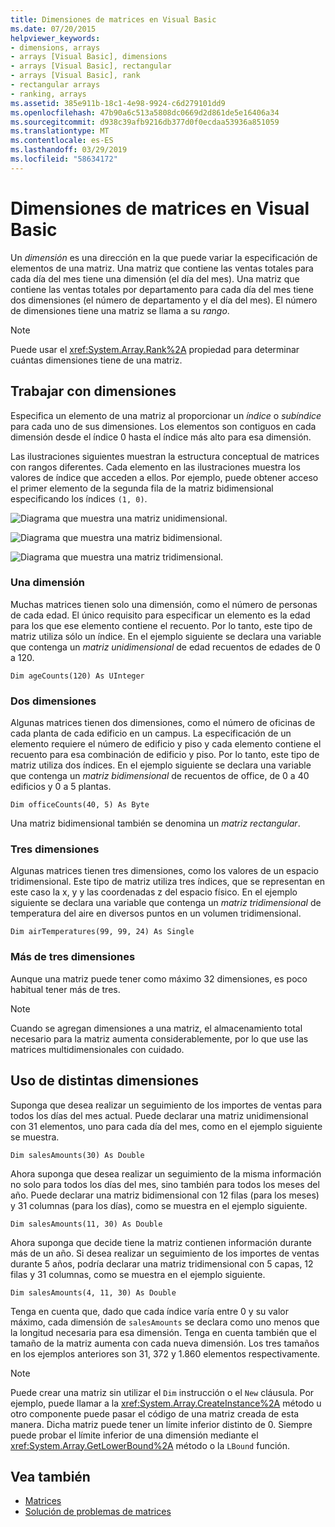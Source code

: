 ```yaml
---
title: Dimensiones de matrices en Visual Basic
ms.date: 07/20/2015
helpviewer_keywords:
- dimensions, arrays
- arrays [Visual Basic], dimensions
- arrays [Visual Basic], rectangular
- arrays [Visual Basic], rank
- rectangular arrays
- ranking, arrays
ms.assetid: 385e911b-18c1-4e98-9924-c6d279101dd9
ms.openlocfilehash: 47b90a6c513a5808dc0669d2d861de5e16406a34
ms.sourcegitcommit: d938c39afb9216db377d0f0ecdaa53936a851059
ms.translationtype: MT
ms.contentlocale: es-ES
ms.lasthandoff: 03/29/2019
ms.locfileid: "58634172"
---
```

# <a name="array-dimensions-in-visual-basic"></a>Dimensiones de matrices en Visual Basic
Un *dimensión* es una dirección en la que puede variar la especificación de elementos de una matriz. Una matriz que contiene las ventas totales para cada día del mes tiene una dimensión (el día del mes). Una matriz que contiene las ventas totales por departamento para cada día del mes tiene dos dimensiones (el número de departamento y el día del mes). El número de dimensiones tiene una matriz se llama a su *rango*.  
  
> [!NOTE]
>  Puede usar el <xref:System.Array.Rank%2A> propiedad para determinar cuántas dimensiones tiene de una matriz.  
  
## <a name="working-with-dimensions"></a>Trabajar con dimensiones  
 Especifica un elemento de una matriz al proporcionar un *índice* o *subíndice* para cada uno de sus dimensiones. Los elementos son contiguos en cada dimensión desde el índice 0 hasta el índice más alto para esa dimensión.  
  
 Las ilustraciones siguientes muestran la estructura conceptual de matrices con rangos diferentes. Cada elemento en las ilustraciones muestra los valores de índice que acceden a ellos. Por ejemplo, puede obtener acceso el primer elemento de la segunda fila de la matriz bidimensional especificando los índices `(1, 0)`.  
  
 ![Diagrama que muestra una matriz unidimensional.](./media/array-dimensions/one-dimensional-array.gif)  
  
 ![Diagrama que muestra una matriz bidimensional.](./media/array-dimensions/two-dimensional-array.gif)  
  
 ![Diagrama que muestra una matriz tridimensional.](./media/array-dimensions/three-dimensional-array.gif)  
  
### <a name="one-dimension"></a>Una dimensión  
 Muchas matrices tienen solo una dimensión, como el número de personas de cada edad. El único requisito para especificar un elemento es la edad para los que ese elemento contiene el recuento. Por lo tanto, este tipo de matriz utiliza sólo un índice. En el ejemplo siguiente se declara una variable que contenga un *matriz unidimensional* de edad recuentos de edades de 0 a 120.  
  
```  
Dim ageCounts(120) As UInteger  
```  
  
### <a name="two-dimensions"></a>Dos dimensiones  
 Algunas matrices tienen dos dimensiones, como el número de oficinas de cada planta de cada edificio en un campus. La especificación de un elemento requiere el número de edificio y piso y cada elemento contiene el recuento para esa combinación de edificio y piso. Por lo tanto, este tipo de matriz utiliza dos índices. En el ejemplo siguiente se declara una variable que contenga un *matriz bidimensional* de recuentos de office, de 0 a 40 edificios y 0 a 5 plantas.  
  
```  
Dim officeCounts(40, 5) As Byte  
```  
  
 Una matriz bidimensional también se denomina un *matriz rectangular*.  
  
### <a name="three-dimensions"></a>Tres dimensiones  
 Algunas matrices tienen tres dimensiones, como los valores de un espacio tridimensional. Este tipo de matriz utiliza tres índices, que se representan en este caso la x, y y las coordenadas z del espacio físico. En el ejemplo siguiente se declara una variable que contenga un *matriz tridimensional* de temperatura del aire en diversos puntos en un volumen tridimensional.  
  
```  
Dim airTemperatures(99, 99, 24) As Single  
```  
  
### <a name="more-than-three-dimensions"></a>Más de tres dimensiones  
 Aunque una matriz puede tener como máximo 32 dimensiones, es poco habitual tener más de tres.  
  
> [!NOTE]
>  Cuando se agregan dimensiones a una matriz, el almacenamiento total necesario para la matriz aumenta considerablemente, por lo que use las matrices multidimensionales con cuidado.  
  
## <a name="using-different-dimensions"></a>Uso de distintas dimensiones  
 Suponga que desea realizar un seguimiento de los importes de ventas para todos los días del mes actual. Puede declarar una matriz unidimensional con 31 elementos, uno para cada día del mes, como en el ejemplo siguiente se muestra.  
  
```  
Dim salesAmounts(30) As Double  
```  
  
 Ahora suponga que desea realizar un seguimiento de la misma información no solo para todos los días del mes, sino también para todos los meses del año. Puede declarar una matriz bidimensional con 12 filas (para los meses) y 31 columnas (para los días), como se muestra en el ejemplo siguiente.  
  
```  
Dim salesAmounts(11, 30) As Double  
```  
  
 Ahora suponga que decide tiene la matriz contienen información durante más de un año. Si desea realizar un seguimiento de los importes de ventas durante 5 años, podría declarar una matriz tridimensional con 5 capas, 12 filas y 31 columnas, como se muestra en el ejemplo siguiente.  
  
```  
Dim salesAmounts(4, 11, 30) As Double  
```  
  
 Tenga en cuenta que, dado que cada índice varía entre 0 y su valor máximo, cada dimensión de `salesAmounts` se declara como uno menos que la longitud necesaria para esa dimensión. Tenga en cuenta también que el tamaño de la matriz aumenta con cada nueva dimensión. Los tres tamaños en los ejemplos anteriores son 31, 372 y 1.860 elementos respectivamente.  
  
> [!NOTE]
>  Puede crear una matriz sin utilizar el `Dim` instrucción o el `New` cláusula. Por ejemplo, puede llamar a la <xref:System.Array.CreateInstance%2A> método u otro componente puede pasar el código de una matriz creada de esta manera. Dicha matriz puede tener un límite inferior distinto de 0. Siempre puede probar el límite inferior de una dimensión mediante el <xref:System.Array.GetLowerBound%2A> método o la `LBound` función.  
  
## <a name="see-also"></a>Vea también
- [Matrices](../../../../visual-basic/programming-guide/language-features/arrays/index.md)
- [Solución de problemas de matrices](../../../../visual-basic/programming-guide/language-features/arrays/troubleshooting-arrays.md)
